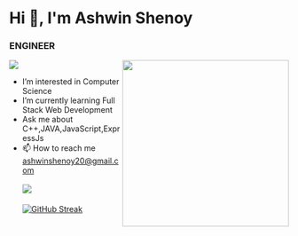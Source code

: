 <h1 align="left">Hi 👋, I'm Ashwin Shenoy</h1>
<h3 align="left">ENGINEER</h3>
<p><img align="right" src="https://png.pngtree.com/png-vector/20200618/ourlarge/pngtree-young-people-work-and-study-from-home-in-flat-style-png-image_2256889.jpg" height="300rem" width="300rem"/></p>

![](https://komarev.com/ghpvc/?username=ashw1nshenoy)


- I’m interested in Computer Science
- I’m currently learning Full Stack Web Development
- Ask me about C++,JAVA,JavaScript,ExpressJs
- 📫 How to reach me ashwinshenoy20@gmail.com
<br><br>
![](https://github-readme-stats.vercel.app/api?username=ashw1nshenoy&theme=default&hide_border=false&include_all_commits=false&count_private=false)<br/><br>
[![GitHub Streak](https://github-readme-streak-stats.herokuapp.com?user=ashw1nshenoy&theme=algolia&hide_border=true)](https://git.io/streak-stats)
<!---
ashw1nshenoy/ashw1nshenoy is a ✨ special ✨ repository because its `README.md` (this file) appears on your GitHub profile.
You can click the Preview link to take a look at your changes.
--->
